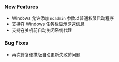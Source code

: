 ### New Features

- Windows 允许添加 `noadmin` 参数以普通权限启动程序
- 支持在 Windows 任务栏显示网速信息
- 支持在关机前自动关闭系统代理

### Bug Fixes

- 再次修复便携版自动更新失败的问题
